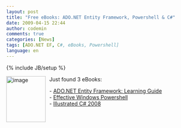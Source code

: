 ```yaml
---
layout: post
title: "Free eBooks: ADO.NET Entity Framework, Powershell & C#"
date: 2009-04-15 22:44
author: codemin
comments: true
categories: [News]
tags: [ADO.NET EF, C#, eBooks, Powershell]
language: en
---
```

{% include JB/setup %}
<p><a href="http://code-inside.de/blog-in/wp-content/uploads/image81.png"><img style="border-top-width: 0px; border-left-width: 0px; border-bottom-width: 0px; margin: 0px 10px 0px 0px; border-right-width: 0px" height="123" alt="image" src="http://code-inside.de/blog-in/wp-content/uploads/image-thumb96.png" width="105" align="left" border="0" /></a>Just found 3 eBooks:</p>  <p>- <a href="http://weblogs.asp.net/zeeshanhirani/archive/2008/12/18/my-christmas-present-to-the-entity-framework-community.aspx">ADO.NET Entity Framework: Learning Guide</a>&#160; <br />- <a href="http://cid-5a8d2641e0963a97.skydrive.live.com/self.aspx/Public/Effective%20Windows%20PowerShell.pdf">Effective Windows Powershell</a>     <br />- <a href="http://www.red-gate.com/products/ants_profiler/boost_app_performance_ebook5.htm?utm_source=cp&amp;utm_medium=email&amp;utm_term=1260&amp;utm_content=boostappperf-ebook2-060409&amp;utm_campaign=antsprofiler">Illustrated C# 2008</a></p>
